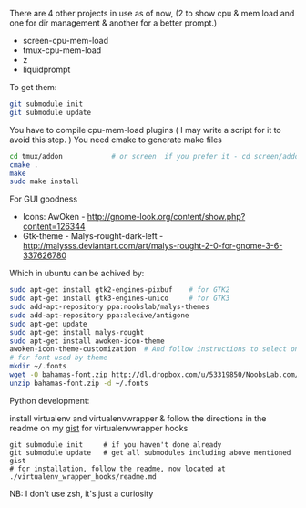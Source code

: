 There are 4 other projects in use as of now, (2 to show cpu & mem load and one for dir management & another for a better prompt.)
- screen-cpu-mem-load
- tmux-cpu-mem-load
- z 
- liquidprompt 

To get them:

```bash
git submodule init
git submodule update
```

You have to compile cpu-mem-load plugins ( I may write a script for it to avoid this step. )
You need cmake to generate make files

```bash
cd tmux/addon            # or screen  if you prefer it - cd screen/addon  
cmake .
make
sudo make install
```

For GUI goodness
- Icons: AwOken -  http://gnome-look.org/content/show.php?content=126344
- Gtk-theme - Malys-rought-dark-left - http://malysss.deviantart.com/art/malys-rought-2-0-for-gnome-3-6-337626780

Which in ubuntu can be achived by:

``` bash
sudo apt-get install gtk2-engines-pixbuf    # for GTK2
sudo apt-get install gtk3-engines-unico     # for GTK3
sudo add-apt-repository ppa:noobslab/malys-themes
sudo add-apt-repository ppa:alecive/antigone
sudo apt-get update
sudo apt-get install malys-rought
sudo apt-get install awoken-icon-theme
awoken-icon-theme-customization  # And follow instructions to select one out of many icon variations
# for font used by theme
mkdir ~/.fonts
wget -O bahamas-font.zip http://dl.dropbox.com/u/53319850/NoobsLab.com/bahamas-font.zip
unzip bahamas-font.zip -d ~/.fonts
```

Python development: 

install virtualenv and virtualenvwrapper & follow the directions in the readme on my [gist](https://gist.github.com/kra3/6224580) for virtualenvwrapper hooks


```
git submodule init     # if you haven't done already
git submodule update   # get all submodules including above mentioned gist
# for installation, follow the readme, now located at ./virtualenv_wrapper_hooks/readme.md
```


NB: I don't use zsh, it's just a curiosity
